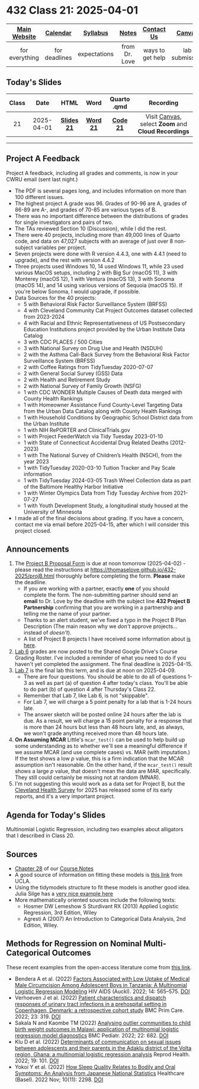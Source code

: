# 432 Class 21: 2025-04-01

[Main Website](https://thomaselove.github.io/432-2025/) | [Calendar](https://thomaselove.github.io/432-2025/calendar.html) | [Syllabus](https://thomaselove.github.io/432-syllabus-2025/) | [Notes](https://thomaselove.github.io/432-notes/) | [Contact Us](https://thomaselove.github.io/432-2025/contact.html) | [Canvas](https://canvas.case.edu) | [Data and Code](https://github.com/THOMASELOVE/432-data) | [Sources](https://github.com/THOMASELOVE/432-classes-2024/tree/main/sources)
:-----------: | :--------------: | :----------: | :---------: | :-------------: | :-----------: | :------------: |:------:
for everything | for deadlines | expectations | from Dr. Love | ways to get help | lab submission | for downloads | to read

## Today's Slides

Class | Date | HTML | Word | Quarto .qmd | Recording
:---: | :--------: | :------: | :------: | :------: | :-------------:
21 | 2025-04-01 | **[Slides 21](https://thomaselove.github.io/432-slides-2025/slides21.html)** | **[Word 21](https://thomaselove.github.io/432-slides-2025/slides21w.docx)** | **[Code 21](https://github.com/THOMASELOVE/432-slides-2025/blob/main/slides21.qmd)** | Visit [Canvas](https://canvas.case.edu/), select **Zoom** and **Cloud Recordings**

---

## Project A Feedback

Project A feedback, including all grades and comments, is now in your CWRU email (sent last night.)

- The PDF is several pages long, and includes information on more than 100 different issues.
- The highest project A grade was 96. Grades of 90-96 are A, grades of 86-89 are A-, and grades of 70-85 are various types of B.
- There was no important difference between the distributions of grades for single investigators and pairs of two.
- The TAs reviewed Section 10 (Discussion), while I did the rest.
- There were 40 projects, including more than 49,000 lines of Quarto code, and data on 47,027 subjects with an average of just over 8 non-subject variables per project.
- Seven projects were done with R version 4.4.3, one with 4.4.1 (need to upgrade), and the rest with version 4.4.2
- Three projects used Windows 10, 14 used Windows 11, while 23 used various MacOS setups, including 2 with Big Sur (macOS 11), 3 with Monterey (macOS 12), 1 with Ventura (macOS 13), 3 with Sonoma (macOS 14), and 14 using various versions of Sequoia (macOS 15). If you're below Sonoma, I would upgrade, if possible.
- Data Sources for the 40 projects:
    - 5 with Behavioral Risk Factor Surveillance System (BRFSS)
    - 4 with Cleveland Community Cat Project Outcomes dataset collected from 2023-2024
    - 4 with Racial and Ethnic Representativeness of US Postsecondary Education Institutions project provided by the Urban Institute Data Catalog
    - 3 with CDC PLACES / 500 Cities
    - 3 with National Survey on Drug Use and Health (NSDUH)
    - 2 with the Asthma Call-Back Survey from the Behavioral Risk Factor Surveillance System (BRFSS)
    - 2 with Coffee Ratings from TidyTuesday 2020-07-07
    - 2 with General Social Survey (GSS) Data
    - 2 with Health and Retirement Study
    - 2 with National Survey of Family Growth (NSFG)
    - 1 with CDC WONDER Multiple Causes of Death data merged with County Health Rankings
    - 1 with Homeowner Assistance Fund County-Level Targeting Data from the Urban Data Catalog along with County Health Rankings
    - 1 with Household Conditions by Geographic School District data from the Urban Institute
    - 1 with NIH RePORTER and ClinicalTrials.gov
    - 1 with Project FeederWatch via Tidy Tuesday 2023-01-10
    - 1 with State of Connecticut Accidental Drug Related Deaths (2012-2023)
    - 1 with The National Survey of Children’s Health (NSCH), from the year 2023
    - 1 with TidyTuesday 2020-03-10 Tuition Tracker and Pay Scale information
    - 1 with TidyTuesday 2024-03-05 Trash Wheel Collection data as part of the Baltimore Healthy Harbor Initiative
    - 1 with Winter Olympics Data from Tidy Tuesday Archive from 2021-07-27
    - 1 with Youth Development Study, a longitudinal study housed at the University of Minnesota
- I made all of the final decisions about grading. If you have a concern, contact me via email before 2025-04-15, after which I will consider this project closed.

## Announcements

1. The [Project B Proposal Form](https://bit.ly/432-2025-projB-proposal) is due at noon tomorrow (2025-04-02) - please read the instructions at <https://thomaselove.github.io/432-2025/projB.html> thoroughly before completing the form. **Please** make the deadline.
    - If you are working with a partner, exactly **one** of you should complete the form. The non-submitting partner should send an **email** to Dr. Love by the deadline with the subject line **432 Project B Partnership** confirming that you are working in a partnership and telling me the name of your partner.
    - Thanks to an alert student, we've fixed a typo in the Project B Plan Description (The main reason why we *don't* approve projects... instead of *doesn't*).
    - A list of Project B projects I have received some information about [is here](https://github.com/THOMASELOVE/432-classes-2025/tree/main/projectB).
2. [Lab 6](https://thomaselove.github.io/432-2025/lab6.html) grades are now posted to the Shared Google Drive's Course Grading Roster. I've included a reminder of what you need to do if you haven't yet completed the assignment. The final deadline is 2025-04-15.
3. [Lab 7](https://thomaselove.github.io/432-2025/lab7.html) is the final lab this term, and is due at noon on 2025-04-09.
    - There are four questions. You should be able to do all of questions 1-3 as well as part (a) of question 4 after today's class. You'll be able to do part (b) of question 4 after Thursday's Class 22.
    - Remember that Lab 7, like Lab 6, is not "skippable".
    - For Lab 7, we will charge a 5 point penalty for a lab that is 1-24 hours late.
    - The answer sketch will be posted online 24 hours after the lab is due. As a result, we will charge a 15 point penalty for a response that is more than 24 hours but less than 48 hours late, and, as always, we won't grade anything received more than 48 hours late.
4. **On Assuming MCAR** Little's `mcar_test()` can be used to help build up some understanding as to whether we'll see a meaningful difference if we assume MCAR (and use complete cases) vs. MAR (with imputation.) If the test shows a low *p* value, this is a firm indication that the MCAR assumption isn't reasonable. On the other hand, if the `mcar_test()` result shows a large *p* value, that doesn't mean the data are MAR, specifically. They still could certainly be missing not at random (MNAR).
5. I'm not suggesting this would work as a data set for Project B, but the [Cleveland Health Survey](https://prchn.org/clehealthsurvey/) for 2025 has released some of its early reports, and it's a very important project.

## Agenda for Today's Slides

Multinomial Logistic Regression, including two examples about alligators that I described in Class 20.

## Sources

- [Chapter 28](https://thomaselove.github.io/432-notes/multinomial.html) of our [Course Notes](https://thomaselove.github.io/432-2025/notes.html)
- A good source of information on fitting these models is [this link](https://stats.idre.ucla.edu/r/dae/multinomial-logistic-regression/) from UCLA.
- Using the tidymodels structure to fit these models is another good idea. Julia Silge has a [very nice example here](https://juliasilge.com/blog/multinomial-volcano-eruptions/)
- More mathematically oriented sources include the following texts:
  - Hosmer DW Lemeshow S Sturdivant RX (2013) Applied Logistic Regression, 3rd Edition, Wiley
  - Agresti A (2007) An Introduction to Categorical Data Analysis, 2nd Edition, Wiley.

## Methods for Regression on Nominal Multi-Categorical Outcomes

These recent examples from the open-access literature come from [this link](https://github.com/THOMASELOVE/432-sources/blob/main/recent.md).

- Bendera A et al. (2022) [Factors Associated with Low Uptake of Medical Male Circumcision Among Adolescent Boys in Tanzania: A Multinomial Logistic Regression Modeling](https://www.ncbi.nlm.nih.gov/pmc/articles/PMC9785118/) HIV AIDS (Auckl). 2022; 14: 565–575. [DOI](https://doi.org/10.2147%2FHIV.S387380)
- Verhoeven J et al. (2022) [Patient characteristics and dispatch responses of urinary tract infections in a prehospital setting in Copenhagen, Denmark: a retrospective cohort study](https://www.ncbi.nlm.nih.gov/pmc/articles/PMC9736713/) BMC Prim Care. 2022; 23: 319. [DOI](https://doi.org/10.1186%2Fs12875-022-01915-4)
- Sakala N and Kaombe TM (2022) [Analysing outlier communities to child birth weight outcomes in Malawi: application of multinomial logistic regression model diagnostics](https://www.ncbi.nlm.nih.gov/pmc/articles/PMC9701370/) BMC Pediatr. 2022; 22: 682. [DOI](https://doi.org/10.1186%2Fs12887-022-03742-z)
- Klu D et al. (2022) [Determinants of communication on sexual issues between adolescents and their parents in the Adaklu district of the Volta region, Ghana: a multinomial logistic regression analysis](https://www.ncbi.nlm.nih.gov/pmc/articles/PMC9044737/) Reprod Health. 2022; 19: 101. [DOI](https://doi.org/10.1186%2Fs12978-022-01402-0)
- Yokoi Y et al. (2022) [How Sleep Quality Relates to Bodily and Oral Symptoms: An Analysis from Japanese National Statistics](https://www.ncbi.nlm.nih.gov/pmc/articles/PMC9690173/) Healthcare (Basel). 2022 Nov; 10(11): 2298. [DOI](https://doi.org/10.3390%2Fhealthcare10112298)


